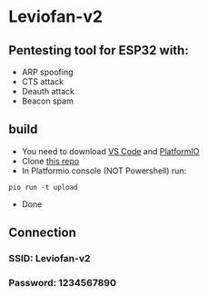 # Leviofan-v2

## Pentesting tool for ESP32 with:

- ARP spoofing 
- CTS attack
- Deauth attack
- Beacon spam

## build

- You need to download [VS Code](https://code.visualstudio.com/download) and [PlatformIO](https://platformio.org/)
- Clone [this repo](https://github.com/seva009/Leviofan-v2)
- In Platformio console (NOT Powershell) run:
```shell
pio run -t upload
```
- Done

## Connection 
### SSID: Leviofan-v2
### Password: 1234567890
